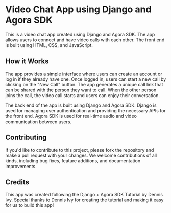 # Video Chat App using Django and Agora SDK
This is a video chat app created using Django and Agora SDK. The app allows users to connect and have video calls with each other. The front end is built using HTML, CSS, and JavaScript.

## How it Works
The app provides a simple interface where users can create an account or log in if they already have one. Once logged in, users can start a new call by clicking on the "New Call" button. The app generates a unique call link that can be shared with the person they want to call. When the other person joins the call, the video call starts and users can enjoy their conversation.

The back end of the app is built using Django and Agora SDK. Django is used for managing user authentication and providing the necessary APIs for the front end. Agora SDK is used for real-time audio and video communication between users.

## Contributing
If you'd like to contribute to this project, please fork the repository and make a pull request with your changes. We welcome contributions of all kinds, including bug fixes, feature additions, and documentation improvements.

## Credits
This app was created following the Django + Agora SDK Tutorial by Dennis Ivy. Special thanks to Dennis Ivy for creating the tutorial and making it easy for us to build this app!
